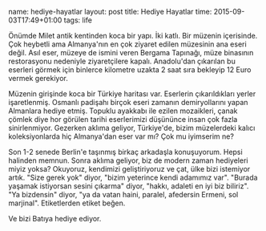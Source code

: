 name: hediye-hayatlar
layout: post
title: Hediye Hayatlar
time: 2015-09-03T17:49+01:00
tags: life

Önümde Milet antik kentinden koca bir yapı. İki katlı. Bir müzenin içerisinde. Çok heybetli ama Almanya'nın en çok ziyaret edilen müzesinin ana eseri değil. Asıl eser, müzeye de ismini veren Bergama Tapınağı, müze binasının restorasyonu nedeniyle ziyaretçilere kapalı. Anadolu'dan çıkarılan bu eserleri görmek için binlerce kilometre uzakta 2 saat sıra bekleyip 12 Euro vermek gerekiyor.

Müzenin girişinde koca bir Türkiye haritası var. Eserlerin çıkarıldıkları yerler işaretlenmiş. Osmanlı padişahı birçok eseri zamanın demiryollarını yapan Almanlara hediye etmiş. Topuklu ayakkabı ile ezilen mozaikleri, çanak çömlek diye hor görülen tarihi eserlerimizi düşününce insan çok fazla sinirlenmiyor. Gezerken aklıma geliyor, Türkiye'de, bizim müzelerdeki kalıcı koleksiyonlarda hiç Almanya'dan eser var mı? Çok mu iyimserim ne?

Son 1-2 senede Berlin'e taşınmış birkaç arkadaşla konuşuyorum. Hepsi halinden memnun. Sonra aklıma geliyor, biz de modern zaman hediyeleri miyiz yoksa? Okuyoruz, kendimizi geliştiriyoruz ve çat, ülke bizi istemiyor artık. "Size gerek yok" diyor, "bizim yeterince kendi adamımız var". "Burada yaşamak istiyorsan sesini çıkarma" diyor, "hakkı, adaleti en iyi biz biliriz". "Ya bizdensin" diyor, "ya da vatan haini, paralel, afedersin Ermeni, sol marjinal". Etiketlerden etiket beğen.

Ve bizi Batıya hediye ediyor.
